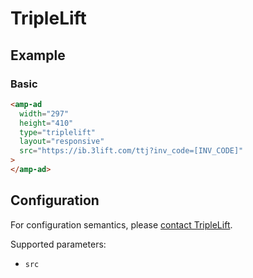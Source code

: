 <!---
Copyright 2016 The AMP HTML Authors. All Rights Reserved.

Licensed under the Apache License, Version 2.0 (the "License");
you may not use this file except in compliance with the License.
You may obtain a copy of the License at

      http://www.apache.org/licenses/LICENSE-2.0

Unless required by applicable law or agreed to in writing, software
distributed under the License is distributed on an "AS-IS" BASIS,
WITHOUT WARRANTIES OR CONDITIONS OF ANY KIND, either express or implied.
See the License for the specific language governing permissions and
limitations under the License.
-->

# TripleLift

## Example

### Basic

```html
<amp-ad
  width="297"
  height="410"
  type="triplelift"
  layout="responsive"
  src="https://ib.3lift.com/ttj?inv_code=[INV_CODE]"
>
</amp-ad>
```

## Configuration

For configuration semantics, please [contact TripleLift](http://triplelift.com).

Supported parameters:

-   `src`
